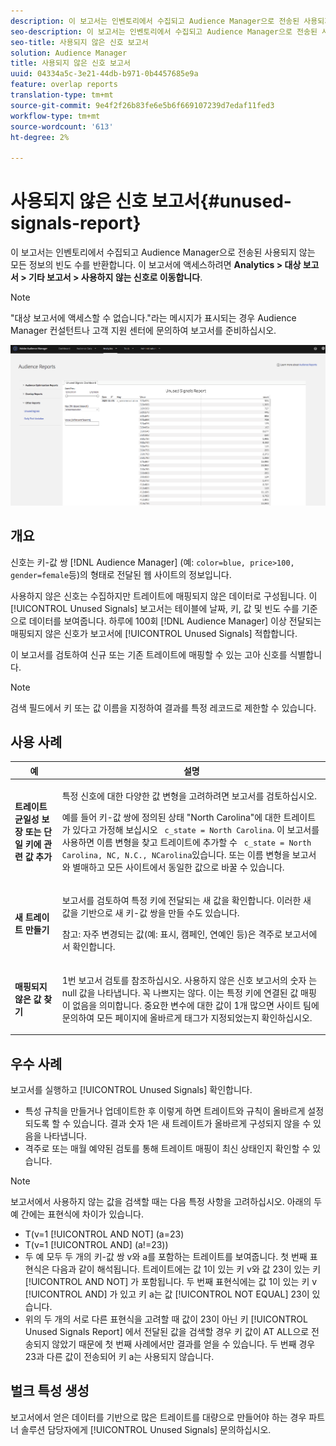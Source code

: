 ```yaml
---
description: 이 보고서는 인벤토리에서 수집되고 Audience Manager으로 전송된 사용되지 않는 모든 정보의 빈도 수를 반환합니다.
seo-description: 이 보고서는 인벤토리에서 수집되고 Audience Manager으로 전송된 사용되지 않는 모든 정보의 빈도 수를 반환합니다.
seo-title: 사용되지 않은 신호 보고서
solution: Audience Manager
title: 사용되지 않은 신호 보고서
uuid: 04334a5c-3e21-44db-b971-0b4457685e9a
feature: overlap reports
translation-type: tm+mt
source-git-commit: 9e4f2f26b83fe6e5b6f669107239d7edaf11fed3
workflow-type: tm+mt
source-wordcount: '613'
ht-degree: 2%

---
```



# 사용되지 않은 신호 보고서{#unused-signals-report}

이 보고서는 인벤토리에서 수집되고 Audience Manager으로 전송된 사용되지 않는 모든 정보의 빈도 수를 반환합니다. 이 보고서에 액세스하려면 **Analytics > 대상 보고서 > 기타 보고서 > 사용하지 않는 신호로 이동합니다**.

>[!NOTE]
>
>&quot;대상 보고서에 액세스할 수 없습니다.&quot;라는 메시지가 표시되는 경우 Audience Manager 컨설턴트나 고객 지원 센터에 문의하여 보고서를 준비하십시오.

![사용하지 않은 신호 보고서 스크린샷](/help/using/reporting/dynamic-reports/assets/unused-signals.png)

## 개요

신호는 키-값 쌍 [!DNL Audience Manager] (예: [](../../reference/key-value-pairs-explained.md) `color=blue, price>100, gender=female`등)의 형태로 전달된 웹 사이트의 정보입니다.

사용하지 않은 신호는 수집하지만 트레이트에 매핑되지 않은 데이터로 구성됩니다. 이 [!UICONTROL Unused Signals] 보고서는 테이블에 날짜, 키, 값 및 빈도 수를 기준으로 데이터를 보여줍니다. 하루에 100회 [!DNL Audience Manager] 이상 전달되는 매핑되지 않은 신호가 보고서에 [!UICONTROL Unused Signals] 적합합니다.

이 보고서를 검토하여 신규 또는 기존 트레이트에 매핑할 수 있는 고아 신호를 식별합니다.

>[!NOTE]
>
>검색 필드에서 키 또는 값 이름을 지정하여 결과를 특정 레코드로 제한할 수 있습니다.

## 사용 사례

<table id="table_E5EE0EC078E14EF4B197243488517A2D"> 
 <thead> 
  <tr> 
   <th colname="col1" class="entry"> 예 </th> 
   <th colname="col2" class="entry"> 설명 </th> 
  </tr> 
 </thead>
 <tbody> 
  <tr> 
   <td colname="col1"> <p><b>트레이트 균일성 보장 또는 단일 키에 관련 값 추가</b> </p> </td> 
   <td colname="col2"> <p>특정 신호에 대한 다양한 값 변형을 고려하려면 보고서를 검토하십시오. </p> <p>예를 들어 키-값 쌍에 정의된 상태 "North Carolina"에 대한 트레이트가 있다고 가정해 보십시오 <code> c_state = North Carolina</code>. 이 보고서를 사용하면 이름 변형을 찾고 트레이트에 추가할 수 <code> c_state = North Carolina, NC, N.C., NCarolina</code>있습니다. 또는 이름 변형을 보고서와 별매하고 모든 사이트에서 동일한 값으로 바꿀 수 있습니다. </p> <p> </p> </td> 
  </tr> 
  <tr> 
   <td colname="col1"> <p><b>새 트레이트 만들기</b> </p> </td> 
   <td colname="col2"> <p>보고서를 검토하여 특정 키에 전달되는 새 값을 확인합니다. 이러한 새 값을 기반으로 새 키-값 쌍을 만들 수도 있습니다. </p> <p> <p>참고:  자주 변경되는 값(예: 표시, 캠페인, 연예인 등)은 격주로 보고서에서 확인합니다. </p> </p> </td> 
  </tr> 
  <tr> 
   <td colname="col1"> <p><b>매핑되지 않은 값 찾기</b> </p> </td> 
   <td colname="col2"> <p>1번 보고서 검토를 참조하십시오. 사용하지 않은 신호 보고서의 숫자 <span class="wintitle"> 는 null</span> 값을 나타냅니다. 꼭 나쁘지는 않다. 이는 특정 키에 연결된 값 매핑이 없음을 의미합니다. 중요한 변수에 대한 값이 1개 많으면 사이트 팀에 문의하여 모든 페이지에 올바르게 태그가 지정되었는지 확인하십시오. </p> </td> 
  </tr> 
 </tbody> 
</table>

## 우수 사례

보고서를 실행하고 [!UICONTROL Unused Signals] 확인합니다.

* 특성 규칙을 만들거나 업데이트한 후 이렇게 하면 트레이트와 규칙이 올바르게 설정되도록 할 수 있습니다. 결과 숫자 1은 새 트레이트가 올바르게 구성되지 않을 수 있음을 나타냅니다.
* 격주로 또는 매월 예약된 검토를 통해 트레이트 매핑이 최신 상태인지 확인할 수 있습니다.

>[!NOTE]
>
>보고서에서 사용하지 않는 값을 검색할 때는 다음 특정 사항을 고려하십시오. 아래의 두 예 간에는 표현식에 차이가 있습니다.

* T(v=1 [!UICONTROL AND NOT] (a=23)
* T(v=1 [!UICONTROL AND] (a!=23))
* 두 예 모두 두 개의 키-값 쌍 v와 a를 포함하는 트레이트를 보여줍니다. 첫 번째 표현식은 다음과 같이 해석됩니다. 트레이트에는 값 1이 있는 키 v와 값 23이 있는 키 [!UICONTROL AND NOT] 가 포함됩니다. 두 번째 표현식에는 값 1이 있는 키 v [!UICONTROL AND] 가 있고 키 a는 값 [!UICONTROL NOT EQUAL] 23이 있습니다.
* 위의 두 개의 서로 다른 표현식을 고려할 때 값이 23이 아닌 키 [!UICONTROL Unused Signals Report] 에서 전달된 값을 검색할 경우 키 값이 AT ALL으로 전송되지 않았기 때문에 첫 번째 사례에서만 결과를 얻을 수 있습니다. 두 번째 경우 23과 다른 값이 전송되어 키 a는 사용되지 않습니다.

## 벌크 특성 생성

보고서에서 얻은 데이터를 기반으로 많은 트레이트를 대량으로 만들어야 하는 경우 파트너 솔루션 담당자에게 [!UICONTROL Unused Signals] 문의하십시오.
